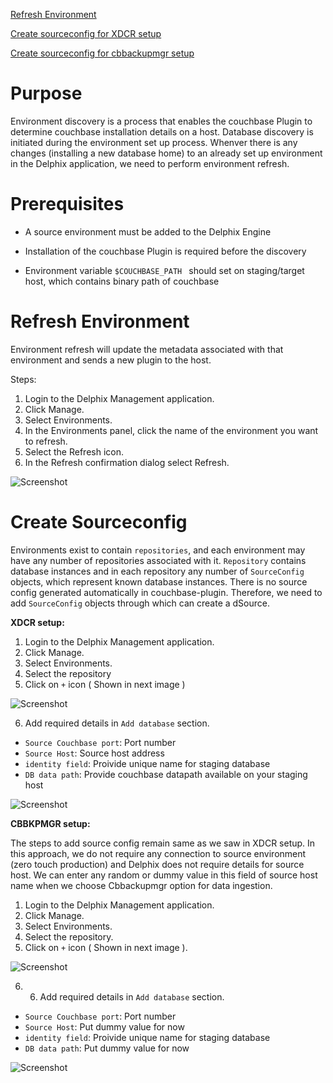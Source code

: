 

[Refresh Environment](#refresh-environment)

[Create sourceconfig for XDCR setup](#create-sourceconfig)

[Create sourceconfig for cbbackupmgr setup](#create-dsource)


 
Purpose
=======

Environment discovery is a process that enables the couchbase Plugin to determine couchbase installation details on a host. Database discovery is initiated during the environment set up process.  Whenver there is any changes (installing a new database home) to an already set up environment in the Delphix application, we need to perform environment refresh. 


Prerequisites
=============

-   A source environment must be added to the Delphix Engine

-   Installation of the couchbase Plugin is required before the discovery 

-   Environment variable `$COUCHBASE_PATH ` should set on staging/target host, which contains binary path of couchbase



Refresh Environment
===================
Environment refresh will update the metadata associated with that environment and sends a new plugin to the host.

Steps: 

1. Login to the Delphix Management application.
2. Click Manage.
3. Select Environments.
4. In the Environments panel, click the name of the environment you want to refresh.
5. Select the Refresh icon.
6. In the Refresh confirmation dialog select Refresh.

![Screenshot](/couchbase-plugin/image/image9.png)




Create Sourceconfig
===================
Environments exist to contain `repositories`, and each environment may have any number of repositories associated with it.
`Repository` contains database instances and in each repository any number of `SourceConfig` objects, which represent known database instances. There is no source config generated automatically in couchbase-plugin. Therefore, we need to add `SourceConfig` objects through which can create a dSource. 


**XDCR setup:**

1. Login to the Delphix Management application.
2. Click Manage.
3. Select Environments.
4. Select the repository
5. Click on `+` icon ( Shown in next image )


![Screenshot](/couchbase-plugin/image/image10.png)


6. Add required details in `Add database` section.
 - `Source Couchbase port`: Port number
 - `Source Host`: Source host address
 - `identity field`: Proivide unique name for staging database
 - `DB data path`: Provide couchbase datapath available on your staging host


![Screenshot](/couchbase-plugin/image/image11.png)




**CBBKPMGR setup:**

The steps to add source config remain same as we saw in XDCR setup. In this approach, we do not require any connection to source environment (zero touch production) and Delphix does not require details for source host.
We can enter any random or dummy value in this field of source host name when we choose Cbbackupmgr option for data ingestion.

1. Login to the Delphix Management application.
2. Click Manage.
3. Select Environments.
4. Select the repository.
5. Click on `+` icon ( Shown in next image ).

![Screenshot](/couchbase-plugin/image/image10.png)


6. 6. Add required details in `Add database` section.
 - `Source Couchbase port`: Port number
 - `Source Host`: Put dummy value for now
 - `identity field`: Proivide unique name for staging database
 - `DB data path`: Put dummy value for now


![Screenshot](/couchbase-plugin/image/image11.png)



